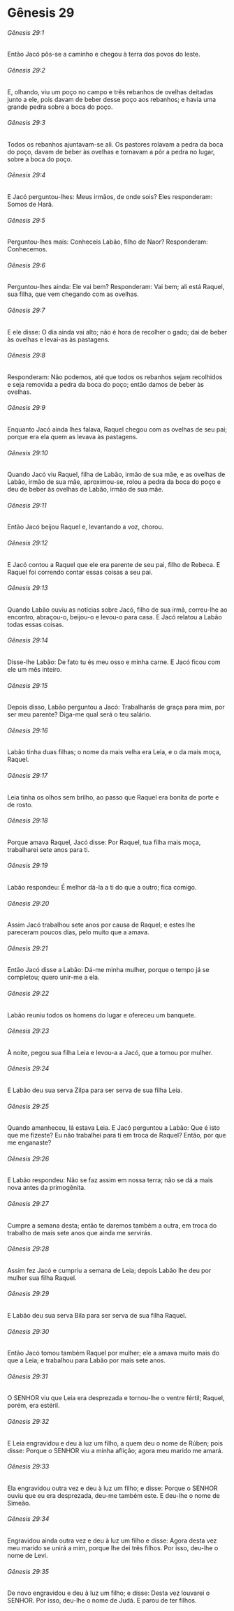 # Gênesis 29

###### Gênesis 29:1

Então Jacó pôs-se a caminho e chegou à terra dos povos do leste.

###### Gênesis 29:2

E, olhando, viu um poço no campo e três rebanhos de ovelhas deitadas junto a ele, pois davam de beber desse poço aos rebanhos; e havia uma grande pedra sobre a boca do poço.

###### Gênesis 29:3

Todos os rebanhos ajuntavam-se ali. Os pastores rolavam a pedra da boca do poço, davam de beber às ovelhas e tornavam a pôr a pedra no lugar, sobre a boca do poço.

###### Gênesis 29:4

E Jacó perguntou-lhes: Meus irmãos, de onde sois? Eles responderam: Somos de Harã.

###### Gênesis 29:5

Perguntou-lhes mais: Conheceis Labão, filho de Naor? Responderam: Conhecemos.

###### Gênesis 29:6

Perguntou-lhes ainda: Ele vai bem? Responderam: Vai bem; ali está Raquel, sua filha, que vem chegando com as ovelhas.

###### Gênesis 29:7

E ele disse: O dia ainda vai alto; não é hora de recolher o gado; dai de beber às ovelhas e levai-as às pastagens.

###### Gênesis 29:8

Responderam: Não podemos, até que todos os rebanhos sejam recolhidos e seja removida a pedra da boca do poço; então damos de beber às ovelhas.

###### Gênesis 29:9

Enquanto Jacó ainda lhes falava, Raquel chegou com as ovelhas de seu pai; porque era ela quem as levava às pastagens.

###### Gênesis 29:10

Quando Jacó viu Raquel, filha de Labão, irmão de sua mãe, e as ovelhas de Labão, irmão de sua mãe, aproximou-se, rolou a pedra da boca do poço e deu de beber às ovelhas de Labão, irmão de sua mãe.

###### Gênesis 29:11

Então Jacó beijou Raquel e, levantando a voz, chorou.

###### Gênesis 29:12

E Jacó contou a Raquel que ele era parente de seu pai, filho de Rebeca. E Raquel foi correndo contar essas coisas a seu pai.

###### Gênesis 29:13

Quando Labão ouviu as notícias sobre Jacó, filho de sua irmã, correu-lhe ao encontro, abraçou-o, beijou-o e levou-o para casa. E Jacó relatou a Labão todas essas coisas.

###### Gênesis 29:14

Disse-lhe Labão: De fato tu és meu osso e minha carne. E Jacó ficou com ele um mês inteiro.

###### Gênesis 29:15

Depois disso, Labão perguntou a Jacó: Trabalharás de graça para mim, por ser meu parente? Diga-me qual será o teu salário.

###### Gênesis 29:16

Labão tinha duas filhas; o nome da mais velha era Leia, e o da mais moça, Raquel.

###### Gênesis 29:17

Leia tinha os olhos sem brilho, ao passo que Raquel era bonita de porte e de rosto.

###### Gênesis 29:18

Porque amava Raquel, Jacó disse: Por Raquel, tua filha mais moça, trabalharei sete anos para ti.

###### Gênesis 29:19

Labão respondeu: É melhor dá-la a ti do que a outro; fica comigo.

###### Gênesis 29:20

Assim Jacó trabalhou sete anos por causa de Raquel; e estes lhe pareceram poucos dias, pelo muito que a amava.

###### Gênesis 29:21

Então Jacó disse a Labão: Dá-me minha mulher, porque o tempo já se completou; quero unir-me a ela.

###### Gênesis 29:22

Labão reuniu todos os homens do lugar e ofereceu um banquete.

###### Gênesis 29:23

À noite, pegou sua filha Leia e levou-a a Jacó, que a tomou por mulher.

###### Gênesis 29:24

E Labão deu sua serva Zilpa para ser serva de sua filha Leia.

###### Gênesis 29:25

Quando amanheceu, lá estava Leia. E Jacó perguntou a Labão: Que é isto que me fizeste? Eu não trabalhei para ti em troca de Raquel? Então, por que me enganaste?

###### Gênesis 29:26

E Labão respondeu: Não se faz assim em nossa terra; não se dá a mais nova antes da primogênita.

###### Gênesis 29:27

Cumpre a semana desta; então te daremos também a outra, em troca do trabalho de mais sete anos que ainda me servirás.

###### Gênesis 29:28

Assim fez Jacó e cumpriu a semana de Leia; depois Labão lhe deu por mulher sua filha Raquel.

###### Gênesis 29:29

E Labão deu sua serva Bila para ser serva de sua filha Raquel.

###### Gênesis 29:30

Então Jacó tomou também Raquel por mulher; ele a amava muito mais do que a Leia; e trabalhou para Labão por mais sete anos.

###### Gênesis 29:31

O SENHOR viu que Leia era desprezada e tornou-lhe o ventre fértil; Raquel, porém, era estéril.

###### Gênesis 29:32

E Leia engravidou e deu à luz um filho, a quem deu o nome de Rúben; pois disse: Porque o SENHOR viu a minha aflição; agora meu marido me amará.

###### Gênesis 29:33

Ela engravidou outra vez e deu à luz um filho; e disse: Porque o SENHOR ouviu que eu era desprezada, deu-me também este. E deu-lhe o nome de Simeão.

###### Gênesis 29:34

Engravidou ainda outra vez e deu à luz um filho e disse: Agora desta vez meu marido se unirá a mim, porque lhe dei três filhos. Por isso, deu-lhe o nome de Levi.

###### Gênesis 29:35

De novo engravidou e deu à luz um filho; e disse: Desta vez louvarei o SENHOR. Por isso, deu-lhe o nome de Judá. E parou de ter filhos.

